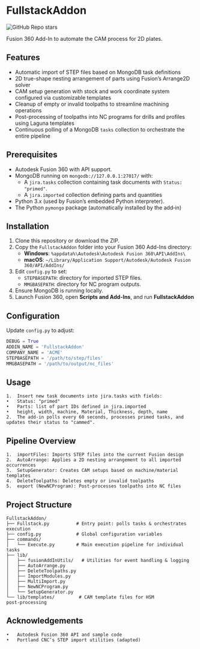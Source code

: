 # FullstackAddon
![GitHub Repo stars](https://img.shields.io/github/stars/zachariahsharma/FullstackAddon)

Fusion 360 Add-In to automate the CAM process for 2D plates.

## Features

- Automatic import of STEP files based on MongoDB task definitions
- 2D true-shape nesting arrangement of parts using Fusion’s Arrange2D solver
- CAM setup generation with stock and work coordinate system configured via customizable templates
- Cleanup of empty or invalid toolpaths to streamline machining operations 
- Post-processing of toolpaths into NC programs for drills and profiles using Laguna templates 
- Continuous polling of a MongoDB `tasks` collection to orchestrate the entire pipeline

## Prerequisites

- Autodesk Fusion 360 with API support.  
- MongoDB running on `mongodb://127.0.0.1:27017/` with:
  - A `jira.tasks` collection containing task documents with `Status: "primed"`.  
  - A `jira.imported` collection defining parts and quantities 
- Python 3.x (used by Fusion’s embedded Python interpreter).  
- The Python `pymongo` package (automatically installed by the add‑in) 

## Installation

1. Clone this repository or download the ZIP.  
2. Copy the `FullstackAddon` folder into your Fusion 360 Add-Ins directory:  
   - **Windows**: `%appdata%\Autodesk\Autodesk Fusion 360\API\AddIns\`  
   - **macOS**: `~/Library/Application Support/Autodesk/Autodesk Fusion 360/API/AddIns/`
3. Edit `config.py` to set:  
   - `STEPBASEPATH`: directory for imported STEP files.  
   - `MMGBASEPATH`: directory for NC program outputs.  
4. Ensure MongoDB is running locally.  
5. Launch Fusion 360, open **Scripts and Add-Ins**, and run **FullstackAddon** 

## Configuration

Update `config.py` to adjust:

```python
DEBUG = True
ADDIN_NAME = 'FullstackAddon'
COMPANY_NAME = 'ACME'
STEPBASEPATH = '/path/to/step/files'
MMGBASEPATH = '/path/to/output/nc_files'
```

## Usage
	1.	Insert new task documents into jira.tasks with fields:
	•	Status: "primed"
	•	Parts: list of part IDs defined in jira.imported
	•	height, width, machine, Material, Thickness, depth, name
	2.	The add‑in polls every 60 seconds, processes primed tasks, and updates their status to "cammed".  ￼

## Pipeline Overview
	1.	importFiles: Imports STEP files into the current Fusion design  ￼
	2.	AutoArrange: Applies a 2D nesting arrangement to all imported occurrences  ￼
	3.	SetupGenerator: Creates CAM setups based on machine/material templates  ￼
	4.	DeleteToolpaths: Deletes empty or invalid toolpaths  ￼
	5.	export (NewNCProgram): Post‑processes toolpaths into NC files  ￼

## Project Structure
```
FullstackAddon/
├── Fullstack.py          # Entry point: polls tasks & orchestrates execution
├── config.py             # Global configuration variables
├── commands/
│   └── Execute.py        # Main execution pipeline for individual tasks
├── lib/
│   ├── fusionAddInUtils/   # Utilities for event handling & logging
│   ├── AutoArrange.py
│   ├── DeleteToolpaths.py
│   ├── ImportModules.py
│   ├── MultiImport.py
│   ├── NewNCProgram.py
│   └── SetupGenerator.py
└── lib/templates/         # CAM template files for HSM post‑processing
```

## Acknowledgements
	•	Autodesk Fusion 360 API and sample code  ￼ ￼
	•	Portland CNC’s STEP import utilities (adapted)  ￼
